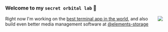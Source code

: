 ### Welcome to my `secret orbital lab` 👋

<img align=right src='https://github.githubassets.com/images/mona-whisper.gif'/>

Right now I'm working on the [best terminal app in the world](https://github.com/Eugeny/tabby), and also build even better media management software at [@elements-storage](https://github.com/elements-storage)
